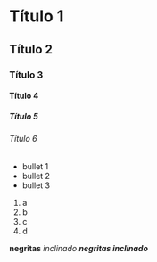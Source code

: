 # Título 1
## Título 2
### Título 3 
#### Título 4 
##### Título 5
###### Título 6

* bullet 1
* bullet 2
* bullet 3

1. a
2. b
3. c
4. d

**negritas**
_inclinado_
***negritas inclinado***
